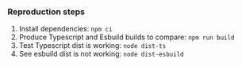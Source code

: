 ### Reproduction steps
1. Install dependencies: `npm ci`
2. Produce Typescript and Esbuild builds to compare: `npm run build`
3. Test Typescript dist is working: `node dist-ts`
4. See esbuild dist is not working: `node dist-esbuild`
